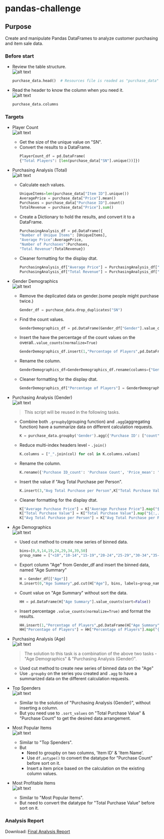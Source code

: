 # pandas-challenge<br />
## Purpose<br />
Create and manipulate Pandas DataFrames to analyze customer purchasing and item sale data.<br />
### Before start
- Review the table structure.<br />
![alt text](https://github.com/Ash-Tao/pandas-challenge/blob/main/HeroesOfPymoli/Screen%20Shot/purchase_data.png)<br />
  ``` python
  purchase_data.head()  # Resources file is readed as "purchase_data"
  ``` 
- Read the header to know the column when you need it.<br />
  ![alt text](https://github.com/Ash-Tao/pandas-challenge/blob/main/HeroesOfPymoli/Screen%20Shot/Column%20Names.png)<br />
  ``` python
  purchase_data.columns
  ```

### Targets<br />
- Player Count<br />
![alt text](https://github.com/Ash-Tao/pandas-challenge/blob/main/HeroesOfPymoli/Screen%20Shot/Player%20Count.png)<br />
  - Get the size of the unique value on "SN".<br />
  - Convert the results to a DataFrame.<br />
    ``` python
    PlayerCount_df = pd.DataFrame(
    {"Total Players": [len(purchase_data["SN"].unique())]})
    ```
- Purchasing Analysis (Total)<br />
![alt text](https://github.com/Ash-Tao/pandas-challenge/blob/main/HeroesOfPymoli/Screen%20Shot/Purchasing%20Analysis%20(Total).png)<br />
  - Calculate each values.<br />
    ``` python 
    UniqueItems=len(purchase_data["Item ID"].unique())
    AveragePrice = purchase_data["Price"].mean()
    Purchases = purchase_data["Purchase ID"].count()
    TotalRevenue = purchase_data["Price"].sum()
    ```
  - Create a Dictionary to hold the results, and convert it to a DataFrame.<br />
    ``` python
    PurchasingAnalysis_df = pd.DataFrame({
    "Number of Unique Items": [UniqueItems],
    "Average Price":AveragePrice,
    "Number of Purchases":Purchases,
    "Total Revenue":TotalRevenue})
    ```
  - Cleaner formatting for the display dtat.<br />
    ``` python
    PurchasingAnalysis_df["Average Price"] = PurchasingAnalysis_df["Average Price"].map("${:,.2f}".format)
    PurchasingAnalysis_df["Total Revenue"] = PurchasingAnalysis_df["Total Revenue"].map("${:,.2f}".format)
    ```
- Gender Demographics<br />
![alt text](https://github.com/Ash-Tao/pandas-challenge/blob/main/HeroesOfPymoli/Screen%20Shot/Gender%20Demographics.png)<br />
  - Remove the deplicated data on gender.(some people might purchase twice.)
    ``` python
    Gender_df = purchase_data.drop_duplicates("SN")
    ```
  - Find the count values.<br />
    ``` python
    GenderDemographics_df = pd.DataFrame(Gender_df["Gender"].value_counts())
    ```
  - Insert the have the percentage of the count values on the overall.`.value_counts(normalize=True)`<br />
    ``` python
    GenderDemographics_df.insert(1,"Percentage of Players",pd.DataFrame(Gender_df["Gender"].value_counts(normalize=True)))
    ```
  - Rename the column.<br />
    ``` python
    GenderDemographics_df=GenderDemographics_df.rename(columns={"Gender":"Total Count"})
    ```
  - Cleaner formatting for the display dtat.<br />
    ``` python
    GenderDemographics_df["Percentage of Players"] = GenderDemographics_df["Percentage of Players"].map("{:.02%}".format)
    ```
- Purchasing Analysis (Gender)<br />
![alt text](https://github.com/Ash-Tao/pandas-challenge/blob/main/HeroesOfPymoli/Screen%20Shot/Purchasing%20Analysis%20(Gender).png)<br />
   > This script will be reused in the following tasks.<br />
  - Combine both `.groupby`(grouping function) and `.agg`(aggregating function) have a summarize data on different calculation requests.<br />
    ``` python
    K = purchase_data.groupby('Gender').agg({'Purchase ID': ["count"], 'Price': ['mean', 'sum']})
    ```
  - Reduce multi-index headers level - `.join()`<br />
    ``` python
    K.columns = ["_".join(col) for col in K.columns.values]
    ```
  - Rename the column.<br />
    ``` python
    K.rename({'Purchase ID_count': 'Purchase Count', 'Price_mean': 'Average Purchase Price', 'Price_sum': 'Total Purchase Value'}, axis=1, inplace=True)
    ```
  - Insert the value if "Avg Total Purchase per Person".<br />
    ``` python
    K.insert(3,"Avg Total Purchase per Person",K["Total Purchase Value"]/GenderDemographics_df["Total Count"])
    ```
  - Cleaner formatting for the display dtat.<br />
    ``` python
    K["Average Purchase Price"] = K["Average Purchase Price"].map("${:,.2f}".format)
    K["Total Purchase Value"] = K["Total Purchase Value"].map("${:,.2f}".format)
    K["Avg Total Purchase per Person"] = K["Avg Total Purchase per Person"].map("${:,.2f}".format)
    ```
- Age Demographics<br />
![alt text](https://github.com/Ash-Tao/pandas-challenge/blob/main/HeroesOfPymoli/Screen%20Shot/Age%20Demographics.png)<br />
  - Used cut method to create new series of binned data.<br />
    ``` python
    bins=[0,9,14,19,24,29,34,39,50]
    group_name = ["<10","10-14","15-19","20-24","25-29","30-34","35-39","+40"]
    ```
  - Export column "Age" from Gender_df and insert the binned data, named "Age Summary"<br />
    ``` python
    H = Gender_df[["Age"]]
    H.insert(0,"Age Summary",pd.cut(H["Age"], bins, labels=group_name, include_lowest=True))
    ```
  - Count value on "Age Summary" without sort the data.<br />
    ``` python
    HH = pd.DataFrame(H["Age Summary"].value_counts(sort=False))
    ```
  - Insert percentage `.value_counts(normalize=True)` and format the results.<br />
    ``` python
    HH.insert(1,"Percentage of Players",pd.DataFrame(H["Age Summary"].value_counts(normalize=True)))
    HH["Percentage of Players"] = HH["Percentage of Players"].map("{:,.2%}".format)
    ```
- Purchasing Analysis (Age)<br />
![alt text](https://github.com/Ash-Tao/pandas-challenge/blob/main/HeroesOfPymoli/Screen%20Shot/Purchasing%20Analysis%20(Age).png)<br />
   > The solution to this task is a combination of the above two tasks - "Age Demographics" & "Purchasing Analysis (Gender)". <br />
  - Used cut method to create new series of binned data on the "Age"<br />
  - Use `.groupby` on the series you created and `.agg` to have a summarized data on the different calculation requests.<br />

- Top Spenders<br />
![alt text](https://github.com/Ash-Tao/pandas-challenge/blob/main/HeroesOfPymoli/Screen%20Shot/Top%20Spenders.png)<br />
  - Similar to the solution of "Purchasing Analysis (Gender)", without inserting a column.<br />
  - But you need use to `.sort_values` on "Total Purchase Value" & "Purchase Count" to get the desired data arrangement.<br />

- Most Popular Items<br />
![alt text](https://github.com/Ash-Tao/pandas-challenge/blob/main/HeroesOfPymoli/Screen%20Shot/Most%20Popular%20Items.png)<br />
  - Similar to "Top Spenders".<br />
  - But<br />
    - Need to groupby on two columns, 'Item ID' & 'Item Name'.<br />
    - Use `df.astype()` to convert the datatype for "Purchase Count" before sort on it.<br />
    - Insert a item price based on the calculation on the existing column values.<br />

- Most Profitable Items<br />
![alt text](https://github.com/Ash-Tao/pandas-challenge/blob/main/HeroesOfPymoli/Screen%20Shot/Most%20Profitable%20Items.png)<br />
  - Similar to "Most Popular Items".<br />
  - But need to convert the datatype for "Total Purchase Value" before sort on it.<br />


### Analysis Report<br />
Download: [Final Analysis Report](https://github.com/Ash-Tao/pandas-challenge/blob/main/HeroesOfPymoli/AnalysisReport.docx)<br />
